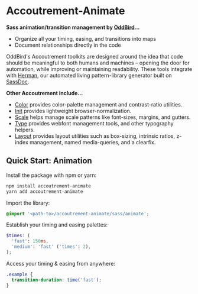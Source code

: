 Accoutrement-Animate
====================

**Sass animation/transition management by [OddBird][oddbird]…**

- Organize all your timing, easing, and transitions into maps
- Document relationships directly in the code

[oddbird]: http://oddbird.net/

OddBird's Accoutrement toolkits are designed around the idea
that code should be meaningful to both humans and machines –
opening the door for automation,
while improving or maintaining readability.
These tools integrate with [Herman][Herman],
our automated living pattern-library generator
built on [SassDoc][SassDoc].

[Herman]: http://oddbird.net/herman/
[SassDoc]: http://sassdoc.com/


**Other Accoutrement include…**

- [Color](http://oddbird.net/accoutrement-color/)
  provides color-palette management and contrast-ratio utilities.
- [Init](http://oddbird.net/accoutrement-init/)
  provides lightweight browser-normalization.
- [Scale](http://oddbird.net/accoutrement-scale/)
  helps manage scale patterns like font-sizes, margins, and gutters.
- [Type](http://oddbird.net/accoutrement-type/)
  provides webfont management tools,
  and other typography helpers.
- [Layout](http://oddbird.net/accoutrement-layout/)
  provides layout utilities such as
  box-sizing, intrinsic ratios, z-index management,
  named media-queries, and a clearfix.


Quick Start: Animation
----------------------

Install the package with npm or yarn:

```bash
npm install accoutrement-animate
yarn add accoutrement-animate
```

Import the library:

```scss
@import '<path-to>/accoutrement-animate/sass/animate';
```

Establish your timing and easing palettes:

```scss
$times: (
  'fast': 150ms,
  'medium': 'fast' ('times': 2),
);
```

Access your timing & easing from anywhere:

```scss
.example {
  transition-duration: time('fast');
}
```
